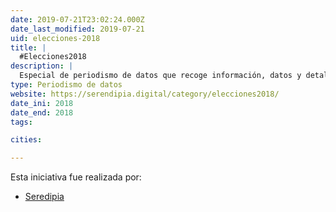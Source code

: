 ```yaml
---
date: 2019-07-21T23:02:24.000Z
date_last_modified: 2019-07-21
uid: elecciones-2018
title: |
  #Elecciones2018
description: |
  Especial de periodismo de datos que recoge información, datos y detalles de las elecciones presidenciales en México en el 2018.
type: Periodismo de datos
website: https://serendipia.digital/category/elecciones2018/
date_ini: 2018
date_end: 2018
tags:

cities: 

---
```


Esta iniciativa fue realizada por:

- [Seredipia](/organizaciones/seredipia)
